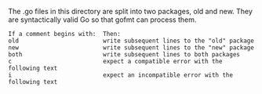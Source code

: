 The .go files in this directory are split into two packages, old and new.
They are syntactically valid Go so that gofmt can process them.

```
If a comment begins with:  Then:
old                        write subsequent lines to the "old" package
new                        write subsequent lines to the "new" package
both                       write subsequent lines to both packages
c                          expect a compatible error with the following text
i                          expect an incompatible error with the following text

```
